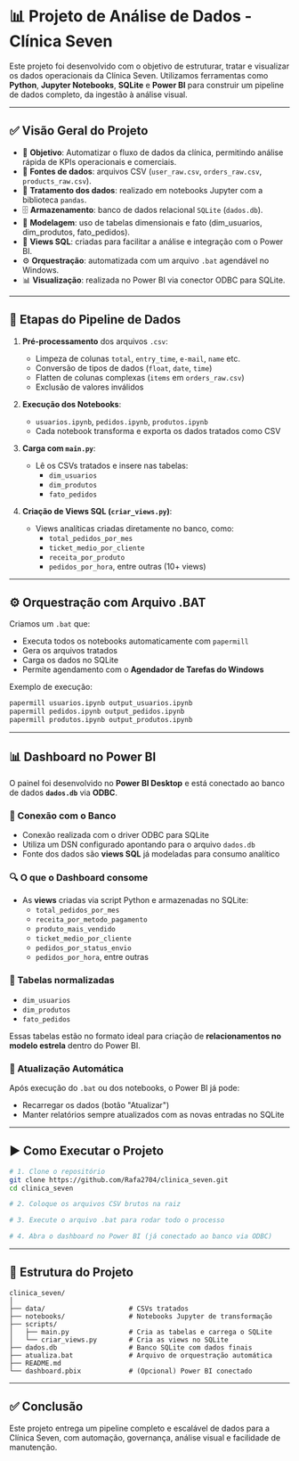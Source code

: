
# 📊 Projeto de Análise de Dados - Clínica Seven

Este projeto foi desenvolvido com o objetivo de estruturar, tratar e visualizar os dados operacionais da Clínica Seven. Utilizamos ferramentas como **Python**, **Jupyter Notebooks**, **SQLite** e **Power BI** para construir um pipeline de dados completo, da ingestão à análise visual.

---

## ✅ Visão Geral do Projeto

- 🚀 **Objetivo**: Automatizar o fluxo de dados da clínica, permitindo análise rápida de KPIs operacionais e comerciais.
- 📂 **Fontes de dados**: arquivos CSV (`user_raw.csv`, `orders_raw.csv`, `products_raw.csv`).
- 🐍 **Tratamento dos dados**: realizado em notebooks Jupyter com a biblioteca `pandas`.
- 🗄️ **Armazenamento**: banco de dados relacional `SQLite` (`dados.db`).
- 📑 **Modelagem**: uso de tabelas dimensionais e fato (dim_usuarios, dim_produtos, fato_pedidos).
- 🧠 **Views SQL**: criadas para facilitar a análise e integração com o Power BI.
- ⚙️ **Orquestração**: automatizada com um arquivo `.bat` agendável no Windows.
- 📊 **Visualização**: realizada no Power BI via conector ODBC para SQLite.

---

## 🐍 Etapas do Pipeline de Dados

1. **Pré-processamento** dos arquivos `.csv`:
   - Limpeza de colunas `total`, `entry_time`, `e-mail`, `name` etc.
   - Conversão de tipos de dados (`float`, `date`, `time`)
   - Flatten de colunas complexas (`items` em `orders_raw.csv`)
   - Exclusão de valores inválidos

2. **Execução dos Notebooks**:
   - `usuarios.ipynb`, `pedidos.ipynb`, `produtos.ipynb`
   - Cada notebook transforma e exporta os dados tratados como CSV

3. **Carga com `main.py`**:
   - Lê os CSVs tratados e insere nas tabelas:
     - `dim_usuarios`
     - `dim_produtos`
     - `fato_pedidos`

4. **Criação de Views SQL (`criar_views.py`)**:
   - Views analíticas criadas diretamente no banco, como:
     - `total_pedidos_por_mes`
     - `ticket_medio_por_cliente`
     - `receita_por_produto`
     - `pedidos_por_hora`, entre outras (10+ views)

---

## ⚙️ Orquestração com Arquivo .BAT

Criamos um `.bat` que:

- Executa todos os notebooks automaticamente com `papermill`
- Gera os arquivos tratados
- Carga os dados no SQLite
- Permite agendamento com o **Agendador de Tarefas do Windows**

Exemplo de execução:

```bat
papermill usuarios.ipynb output_usuarios.ipynb
papermill pedidos.ipynb output_pedidos.ipynb
papermill produtos.ipynb output_produtos.ipynb
```

---

## 📊 Dashboard no Power BI

O painel foi desenvolvido no **Power BI Desktop** e está conectado ao banco de dados **`dados.db`** via **ODBC**.

### 🔗 Conexão com o Banco

- Conexão realizada com o driver ODBC para SQLite
- Utiliza um DSN configurado apontando para o arquivo `dados.db`
- Fonte dos dados são **views SQL** já modeladas para consumo analítico

### 🔍 O que o Dashboard consome

- As **views** criadas via script Python e armazenadas no SQLite:
  - `total_pedidos_por_mes`
  - `receita_por_metodo_pagamento`
  - `produto_mais_vendido`
  - `ticket_medio_por_cliente`
  - `pedidos_por_status_envio`
  - `pedidos_por_hora`, entre outras

### 🧩 Tabelas normalizadas

- `dim_usuarios`  
- `dim_produtos`  
- `fato_pedidos`  

Essas tabelas estão no formato ideal para criação de **relacionamentos no modelo estrela** dentro do Power BI.

### 🔁 Atualização Automática

Após execução do `.bat` ou dos notebooks, o Power BI já pode:
- Recarregar os dados (botão "Atualizar")
- Manter relatórios sempre atualizados com as novas entradas no SQLite

---

## ▶️ Como Executar o Projeto

```bash
# 1. Clone o repositório
git clone https://github.com/Rafa2704/clinica_seven.git
cd clinica_seven

# 2. Coloque os arquivos CSV brutos na raiz

# 3. Execute o arquivo .bat para rodar todo o processo

# 4. Abra o dashboard no Power BI (já conectado ao banco via ODBC)
```

---

## 📂 Estrutura do Projeto

```
clinica_seven/
│
├── data/                     # CSVs tratados
├── notebooks/                # Notebooks Jupyter de transformação
├── scripts/
│   ├── main.py               # Cria as tabelas e carrega o SQLite
│   └── criar_views.py        # Cria as views no SQLite
├── dados.db                  # Banco SQLite com dados finais
├── atualiza.bat              # Arquivo de orquestração automática
├── README.md
└── dashboard.pbix            # (Opcional) Power BI conectado
```

---

## ✅ Conclusão

Este projeto entrega um pipeline completo e escalável de dados para a Clínica Seven, com automação, governança, análise visual e facilidade de manutenção.
